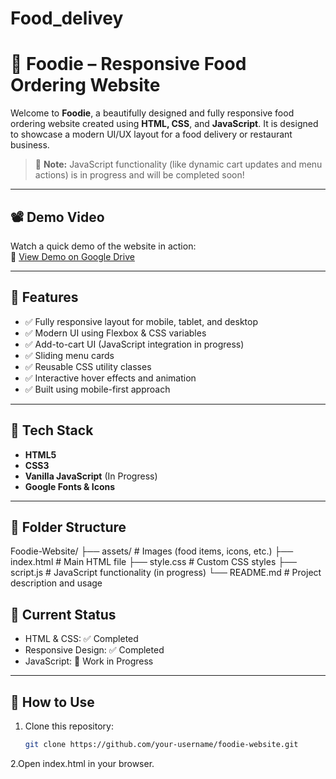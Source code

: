 # Food_delivey

# 🍔 Foodie – Responsive Food Ordering Website

Welcome to **Foodie**, a beautifully designed and fully responsive food ordering website created using **HTML, CSS**, and **JavaScript**. It is designed to showcase a modern UI/UX layout for a food delivery or restaurant business. 

> 🎯 **Note:** JavaScript functionality (like dynamic cart updates and menu actions) is in progress and will be completed soon!

---

## 📽️ Demo Video

Watch a quick demo of the website in action:  
🔗 [View Demo on Google Drive](https://drive.google.com/file/d/1Bq4gWjzypkIEoxMjI2_FXHcKzjLi82Bf/view?usp=sharing)

---

## 🚀 Features

- ✅ Fully responsive layout for mobile, tablet, and desktop
- ✅ Modern UI using Flexbox & CSS variables
- ✅ Add-to-cart UI (JavaScript integration in progress)
- ✅ Sliding menu cards
- ✅ Reusable CSS utility classes
- ✅ Interactive hover effects and animation
- ✅ Built using mobile-first approach

---

## 🔧 Tech Stack

- **HTML5**
- **CSS3**
- **Vanilla JavaScript** (In Progress)
- **Google Fonts & Icons**

---

## 📁 Folder Structure

Foodie-Website/
├── assets/ # Images (food items, icons, etc.)
├── index.html # Main HTML file
├── style.css # Custom CSS styles
├── script.js # JavaScript functionality (in progress)
└── README.md # Project description and usage

## 📅 Current Status

- HTML & CSS: ✅ Completed  
- Responsive Design: ✅ Completed  
- JavaScript: 🔄 Work in Progress

---

## 📌 How to Use

1. Clone this repository:
   ```bash
   git clone https://github.com/your-username/foodie-website.git
2.Open index.html in your browser.
